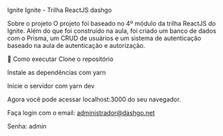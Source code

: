 Ignite
Ignite - Trilha ReactJS
dashgo


Sobre o projeto
O projeto foi baseado no 4º módulo da trilha ReactJS do Ignite. Além do que foi construído na aula, foi criado um banco de dados com o Prisma, um CRUD de usuários e um sistema de autenticação baseado na aula de autenticação e autorização.

🚀 Como executar
Clone o repositório

Instale as dependências com yarn

Inicie o servidor com yarn dev

Agora você pode acessar localhost:3000 do seu navegador.

Faça login com o email: administrador@dashgo.net

Senha: admin
